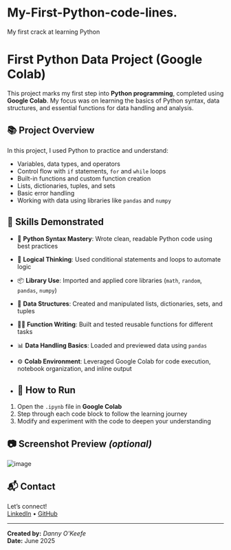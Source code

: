 # My-First-Python-code-lines.
My first crack at learning Python
# First Python Data Project (Google Colab)

This project marks my first step into **Python programming**, completed using **Google Colab**. My focus was on learning the basics of Python syntax, data structures, and essential functions for data handling and analysis.

## 📚 Project Overview

In this project, I used Python to practice and understand:

- Variables, data types, and operators
- Control flow with `if` statements, `for` and `while` loops
- Built-in functions and custom function creation
- Lists, dictionaries, tuples, and sets
- Basic error handling
- Working with data using libraries like `pandas` and `numpy`

## 🧠 Skills Demonstrated

- 🐍 **Python Syntax Mastery**: Wrote clean, readable Python code using best practices
- 🧮 **Logical Thinking**: Used conditional statements and loops to automate logic
- 📦 **Library Use**: Imported and applied core libraries (`math`, `random`, `pandas`, `numpy`)
- 🔁 **Data Structures**: Created and manipulated lists, dictionaries, sets, and tuples
- 🧑‍🍳 **Function Writing**: Built and tested reusable functions for different tasks
- 📊 **Data Handling Basics**: Loaded and previewed data using `pandas`
- ⚙️ **Colab Environment**: Leveraged Google Colab for code execution, notebook organization, and inline output

- ## 🚀 How to Run

1. Open the `.ipynb` file in **Google Colab**
2. Step through each code block to follow the learning journey
3. Modify and experiment with the code to deepen your understanding

## 📷 Screenshot Preview *(optional)*

![image](https://github.com/user-attachments/assets/6574b51a-5dfe-49c7-9994-a5726d028ea2)

## 📬 Contact

Let’s connect!  
[LinkedIn](www.linkedin.com/in/dannyokeefedatatechnician) • [GitHub](https://github.com/dannyokeefe)

---
**Created by:** *Danny O'Keefe*  
**Date:** June 2025
